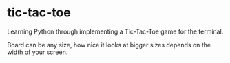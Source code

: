 # tic-tac-toe
Learning Python through implementing a Tic-Tac-Toe game for the terminal.

Board can be any size, how nice it looks at bigger sizes depends on the width of your screen.
